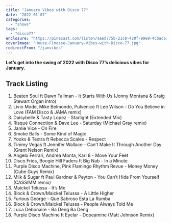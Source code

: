 ```yaml
---
title: "January Vibes with Disco 77"
date: "2022-01-07"
categories:
  - "shows"
tags:
  - "disco77"
enclosure: "https://pinecast.com/listen/aa6d775b-21c0-420f-99e9-4cbaca10769e.mp3 165075734 audio/mpeg "
coverImage: "House-Finesse-January-Vibes-with-Disco-77.jpg"
redirectFrom: "/janvibes"
---
```


**Let’s get into the swing of 2022 with Disco 77’s delicious vibes for January.**

## Track Listing

1. Beaten Soul ft Dawn Tallman - It Starts With Us (Jonny Montana & Craig Stewart Organ Intro)
2. Livio Mode, Mike Belmondo, Pulvenice ft Lee Wilson - Do You Believe in Love (FAM Disco & JAMA remix)
3. Daisybelle & Tasty Lopez - Starlight (Extended Mix)
4. Risqué Connection & Dave Lee - Saturday (Michael Gray remix)
5. Jamie Vice - On Fire
6. Smoke Balls - Some Kind of Magic
7. Yooks & Textra ft Rebecca Scales - Respect
8. Timmy Vegas ft Jennifer Wallace - Can’t Make It Through Another Day (Grant Nelson Remix)
9. Angelo Ferrari, Andrea Monta, Karl 8 - Move Your Feet
10. Disco Fries, Boogie Hill Faders ft Big Nab - In a Minute
11. Purple Disco Machine, Pink Flamingo Rhythm Revue - Money Money (Cube Guys Remix)
12. Milk & Sugar ft Paul Gardner & Peyton - You Can’t Hide From Yourself (CASSIMM remix)
13. Maickel Telussa - It’s Me
14. Block & Crown/Maickel Telussa - A Little Higher
15. Furious George - Que Sabroso Esta La Rumba
16. Block & Crown/Maickel Telussa - People Always Told Me
17. Luca Debonaire - Ba Deng Ba Deng
18. Purple Disco Machine ft Eyelar - Dopeamine (Matt Johnson Remix)
